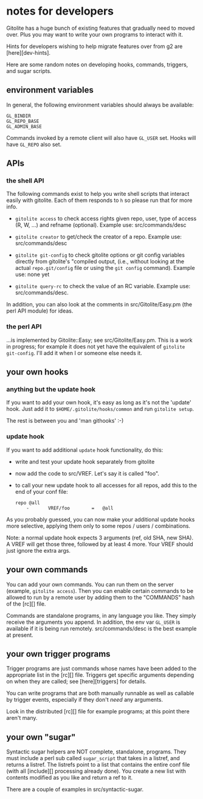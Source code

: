 # notes for developers

Gitolite has a huge bunch of existing features that gradually need to moved
over.  Plus you may want to write your own programs to interact with it.

Hints for developers wishing to help migrate features over from g2 are
[here][dev-hints].

Here are some random notes on developing hooks, commands, triggers, and sugar
scripts.

## environment variables

In general, the following environment variables should always be available:

    GL_BINDIR
    GL_REPO_BASE
    GL_ADMIN_BASE

Commands invoked by a remote client will also have `GL_USER` set.  Hooks will
have `GL_REPO` also set.

## APIs

### the shell API

The following commands exist to help you write shell scripts that interact
easily with gitolite.  Each of them responds to `h` so please run that for
more info.

  * `gitolite access` to check access rights given repo, user, type of access
    (R, W, ...) and refname (optional).  Example use: src/commands/desc

  * `gitolite creator` to get/check the creator of a repo.  Example use:
    src/commands/desc

  * `gitolite git-config` to check gitolite options or git config variables
    directly from gitolite's "compiled output, (i.e., without looking at the
    actual `repo.git/config` file or using the `git config` command).  Example
    use: none yet

  * `gitolite query-rc` to check the value of an RC variable.  Example use:
    src/commands/desc.

In addition, you can also look at the comments in src/Gitolite/Easy.pm (the
perl API module) for ideas.

### the perl API

...is implemented by Gitolite::Easy; see src/Gitolite/Easy.pm.  This is a work
in progress; for example it does not yet have the equivalent of `gitolite
git-config`.  I'll add it when I or someone else needs it.

## your own hooks

### anything but the update hook

If you want to add your own hook, it's easy as long as it's not the 'update'
hook.  Just add it to `$HOME/.gitolite/hooks/common` and run `gitolite setup`.

The rest is between you and 'man githooks' :-)

### update hook

If you want to add additional `update` hook functionality, do this:

  * write and test your update hook separately from gitolite

  * now add the code to src/VREF.  Let's say it is called "foo".

  * to call your new update hook to all accesses for all repos, add this to
    the end of your conf file:

        repo @all
            -       VREF/foo        =   @all

As you probably guessed, you can now make your additional update hooks more
selective, applying them only to some repos / users / combinations.

Note: a normal update hook expects 3 arguments (ref, old SHA, new SHA).  A
VREF will get those three, followed by at least 4 more.  Your VREF should just
ignore the extra args.

## your own commands

You can add your own commands.  You can run them on the server (example,
`gitolite access`).  Then you can enable certain commands to be allowed to run
by a remote user by adding them to the "COMMANDS" hash of the [rc][] file.

Commands are standalone programs, in any language you like.  They simply
receive the arguments you append.  In addition, the env var `GL_USER` is
available if it is being run remotely.  src/commands/desc is the best example
at present.

## your own trigger programs

Trigger programs are just commands whose names have been added to the
appropriate list in the [rc][] file.  Triggers get specific arguments
depending on when they are called; see [here][triggers] for details.

You can write programs that are both manually runnable as well as callable by
trigger events, especially if they don't *need* any arguments.

Look in the distributed [rc][] file for example programs; at this point there
aren't many.

## your own "sugar"

Syntactic sugar helpers are NOT complete, standalone, programs.  They must
include a perl sub called `sugar_script` that takes in a listref, and returns
a listref.  The listrefs point to a list that contains the entire conf file
(with all [include][] processing already done).  You create a new list with
contents modified as you like and return a ref to it.

There are a couple of examples in src/syntactic-sugar.

